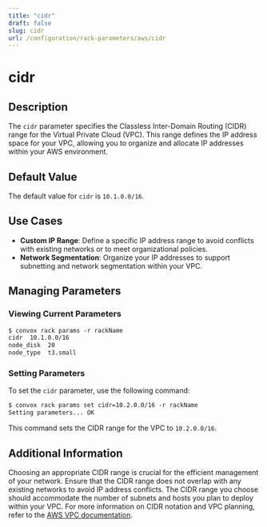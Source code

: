 ```yaml
---
title: "cidr"
draft: false
slug: cidr
url: /configuration/rack-parameters/aws/cidr
---
```


# cidr

## Description
The `cidr` parameter specifies the Classless Inter-Domain Routing (CIDR) range for the Virtual Private Cloud (VPC). This range defines the IP address space for your VPC, allowing you to organize and allocate IP addresses within your AWS environment.

## Default Value
The default value for `cidr` is `10.1.0.0/16`.

## Use Cases
- **Custom IP Range**: Define a specific IP address range to avoid conflicts with existing networks or to meet organizational policies.
- **Network Segmentation**: Organize your IP addresses to support subnetting and network segmentation within your VPC.

## Managing Parameters

### Viewing Current Parameters
```html
$ convox rack params -r rackName
cidr  10.1.0.0/16
node_disk  20
node_type  t3.small
```

### Setting Parameters
To set the `cidr` parameter, use the following command:
```html
$ convox rack params set cidr=10.2.0.0/16 -r rackName
Setting parameters... OK
```
This command sets the CIDR range for the VPC to `10.2.0.0/16`.

## Additional Information
Choosing an appropriate CIDR range is crucial for the efficient management of your network. Ensure that the CIDR range does not overlap with any existing networks to avoid IP address conflicts. The CIDR range you choose should accommodate the number of subnets and hosts you plan to deploy within your VPC. For more information on CIDR notation and VPC planning, refer to the [AWS VPC documentation](https://docs.aws.amazon.com/vpc/latest/userguide/VPC_Subnets.html#VPC_Sizing).

